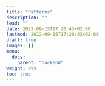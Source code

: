 ```yaml
---
title: "Patterns"
description: ""
lead: ""
date: 2022-09-15T17:20:43+02:00
lastmod: 2022-09-15T17:20:43+02:00
draft: true
images: []
menu:
  docs:
    parent: "backend"
weight: 999
toc: true
---
```

